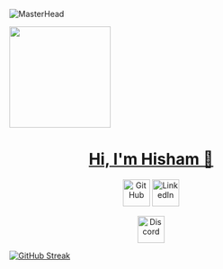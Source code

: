 ![MasterHead](https://user-images.githubusercontent.com/74038190/225813708-98b745f2-7d22-48cf-9150-083f1b00d6c9.gif)

<img height="180em" src="https://media.giphy.com/media/3ornk57KwDXf81rjWM/giphy.gif">
<p>

  <h1 align="center"><a href="https://peterhan.dev">Hi, I'm Hisham 👋</a></h1>

<p align="center">
  <a href="https://github.com/hishamabdalla">
    <picture>
      <source media="(prefers-color-scheme: dark)" srcset="https://cdn.simpleicons.org/github/white">
      <img alt="GitHub" title="GitHub" height="48" width="48" src="https://cdn.simpleicons.org/github"></picture></a>
  <a href="https://www.linkedin.com/in/hisham-abdalla-/">
    <img alt="LinkedIn" title="LinkedIn" height="48" width="48" src="https://cdn.simpleicons.org/linkedin"></a>
 

<p align="center">
  <a href="https://hishvmm">
    <img alt="Discord" title="Discord" height="48" width="48" src="https://cdn.simpleicons.org/discord"></a>
  
</p>
  <a href="https://git.io/streak-stats"><img src="https://github-readme-streak-stats.herokuapp.com?user=hishamabdalla&theme=tokyonight&date_format=j%2Fn%5B%2FY%5D" alt="GitHub Streak" /></a></p>



